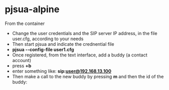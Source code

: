 # pjsua-alpine


From the container

- Change the user credentials and the SIP server IP address, in the file user.cfg, according to your needs
- Then start pjsua and indicate the crednential file
 - **pjsua --config-file user1.cfg**
- Once registered, from the text interface, add a buddy (a contact account)
- press **+b**
- enter something like:  **sip:user@192.168.13.100**
- Then make a call to the new buddy by pressing **m** and then the id of the buddy:

